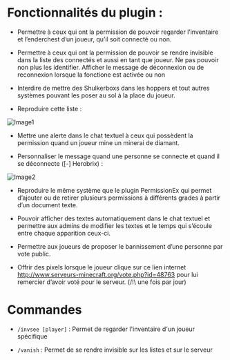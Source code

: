 # Fonctionnalités du plugin :
* Permettre à ceux qui ont la permission de pouvoir regarder l’inventaire et l’enderchest d’un joueur, qu’il soit connecté ou non.

* Permettre à ceux qui ont la permission de pouvoir se rendre invisible dans la liste des connectés et aussi en tant que joueur. Ne pas pouvoir non plus les identifier. Afficher le message de déconnexion ou de reconnexion lorsque la fonctione est activée ou non

* Interdire de mettre des Shulkerboxs dans les hoppers et tout autres systèmes pouvant les poser au sol à la place du joueur.

* Reproduire cette liste :

![Image1](https://i.gyazo.com/eafd08267664c24314b749b44b83e2c7.png)

* Mettre une alerte dans le chat textuel à ceux qui possèdent la permission quand un joueur mine un minerai de diamant.

* Personnaliser le message quand une personne se connecte et quand il se déconnecte ([-] Herobrix) :

![Image2](https://i.gyazo.com/89e5564a5ad8e58efcad5e9207bb401f.png)

* Reproduire le même système que le plugin PermissionEx qui permet d’ajouter ou de retirer plusieurs permissions à différents grades à partir d’un document texte.

* Pouvoir afficher des textes automatiquement dans le chat textuel et permettre aux admins de modifier les textes et le temps qui s’écoule entre chaque apparition ceux-ci.

* Permettre aux joueurs de proposer le bannissement d’une personne par vote public.

* Offrir des pixels lorsque le joueur clique sur ce lien internet http://www.serveurs-minecraft.org/vote.php?id=48763
pour lui remercier d’avoir voté pour le serveur. (/!\ une fois par jour)

# Commandes 

* ```/invsee [player]``` : Permet de regarder l'inventaire d'un joueur spécifique

* ```/vanish``` : Permet de se rendre invisible sur les listes et sur le serveur
